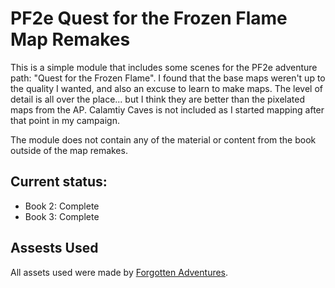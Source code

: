 # PF2e Quest for the Frozen Flame Map Remakes

This is a simple module that includes some scenes for the PF2e adventure path: "Quest for the Frozen Flame". I found that the base maps weren't up to the quality I wanted, and also an excuse to learn to make maps. The level of detail is all over the place... but I think they are better than the pixelated maps from the AP. Calamtiy Caves is not included as I started mapping after that point in my campaign.

The module does not contain any of the material or content from the book outside of the map remakes. 

## Current status:
- Book 2: Complete
- Book 3: Complete

## Assests Used ##
All assets used were made by [Forgotten Adventures](https://www.forgotten-adventures.net/info/). 
